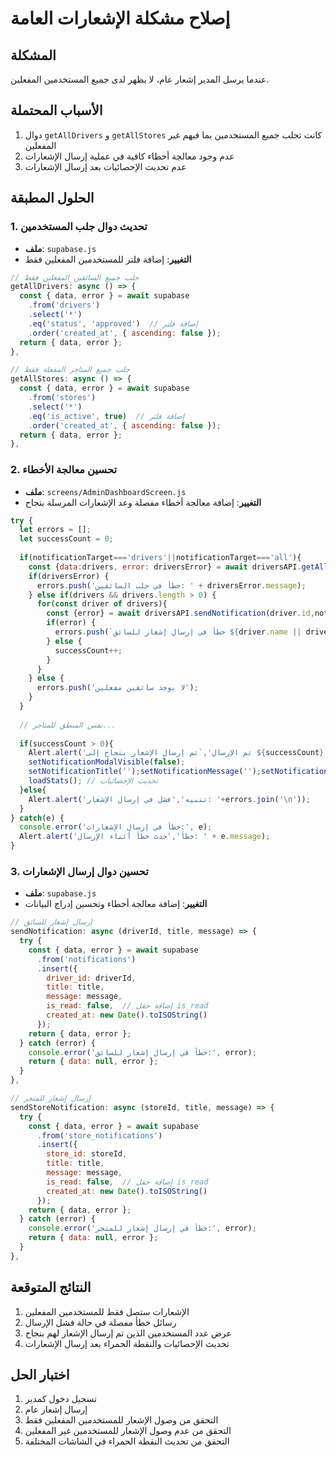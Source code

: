 # إصلاح مشكلة الإشعارات العامة

## المشكلة
عندما يرسل المدير إشعار عام، لا يظهر لدى جميع المستخدمين المفعلين.

## الأسباب المحتملة
1. دوال `getAllDrivers` و `getAllStores` كانت تجلب جميع المستخدمين بما فيهم غير المفعلين
2. عدم وجود معالجة أخطاء كافية في عملية إرسال الإشعارات
3. عدم تحديث الإحصائيات بعد إرسال الإشعارات

## الحلول المطبقة

### 1. تحديث دوال جلب المستخدمين
- **ملف**: `supabase.js`
- **التغيير**: إضافة فلتر للمستخدمين المفعلين فقط

```javascript
// جلب جميع السائقين المفعلين فقط
getAllDrivers: async () => {
  const { data, error } = await supabase
    .from('drivers')
    .select('*')
    .eq('status', 'approved')  // إضافة فلتر
    .order('created_at', { ascending: false });
  return { data, error };
},

// جلب جميع المتاجر المفعلة فقط
getAllStores: async () => {
  const { data, error } = await supabase
    .from('stores')
    .select('*')
    .eq('is_active', true)  // إضافة فلتر
    .order('created_at', { ascending: false });
  return { data, error };
},
```

### 2. تحسين معالجة الأخطاء
- **ملف**: `screens/AdminDashboardScreen.js`
- **التغيير**: إضافة معالجة أخطاء مفصلة وعد الإشعارات المرسلة بنجاح

```javascript
try {
  let errors = [];
  let successCount = 0;
  
  if(notificationTarget==='drivers'||notificationTarget==='all'){
    const {data:drivers, error: driversError} = await driversAPI.getAllDrivers();
    if(driversError) {
      errors.push('خطأ في جلب السائقين: ' + driversError.message);
    } else if(drivers && drivers.length > 0) {
      for(const driver of drivers){
        const {error} = await driversAPI.sendNotification(driver.id,notificationTitle,notificationMessage);
        if(error) {
          errors.push(`خطأ في إرسال إشعار للسائق ${driver.name || driver.id}: ${error.message}`);
        } else {
          successCount++;
        }
      }
    } else {
      errors.push('لا يوجد سائقين مفعلين');
    }
  }
  
  // نفس المنطق للمتاجر...
  
  if(successCount > 0){
    Alert.alert('تم الإرسال',`تم إرسال الإشعار بنجاح إلى ${successCount} مستخدم${successCount > 1 ? 'ين' : ''}`);
    setNotificationModalVisible(false);
    setNotificationTitle('');setNotificationMessage('');setNotificationTarget('all');
    loadStats(); // تحديث الإحصائيات
  }else{
    Alert.alert('تنبيه','فشل في إرسال الإشعار: '+errors.join('\n'));
  }
} catch(e) {
  console.error('خطأ في إرسال الإشعارات:', e);
  Alert.alert('خطأ','حدث خطأ أثناء الإرسال: ' + e.message);
}
```

### 3. تحسين دوال إرسال الإشعارات
- **ملف**: `supabase.js`
- **التغيير**: إضافة معالجة أخطاء وتحسين إدراج البيانات

```javascript
// إرسال إشعار للسائق
sendNotification: async (driverId, title, message) => {
  try {
    const { data, error } = await supabase
      .from('notifications')
      .insert({
        driver_id: driverId,
        title: title,
        message: message,
        is_read: false,  // إضافة حقل is_read
        created_at: new Date().toISOString()
      });
    return { data, error };
  } catch (error) {
    console.error('خطأ في إرسال إشعار للسائق:', error);
    return { data: null, error };
  }
},

// إرسال إشعار للمتجر
sendStoreNotification: async (storeId, title, message) => {
  try {
    const { data, error } = await supabase
      .from('store_notifications')
      .insert({
        store_id: storeId,
        title: title,
        message: message,
        is_read: false,  // إضافة حقل is_read
        created_at: new Date().toISOString()
      });
    return { data, error };
  } catch (error) {
    console.error('خطأ في إرسال إشعار للمتجر:', error);
    return { data: null, error };
  }
},
```

## النتائج المتوقعة
1. الإشعارات ستصل فقط للمستخدمين المفعلين
2. رسائل خطأ مفصلة في حالة فشل الإرسال
3. عرض عدد المستخدمين الذين تم إرسال الإشعار لهم بنجاح
4. تحديث الإحصائيات والنقطة الحمراء بعد إرسال الإشعارات

## اختبار الحل
1. تسجيل دخول كمدير
2. إرسال إشعار عام
3. التحقق من وصول الإشعار للمستخدمين المفعلين فقط
4. التحقق من عدم وصول الإشعار للمستخدمين غير المفعلين
5. التحقق من تحديث النقطة الحمراء في الشاشات المختلفة 